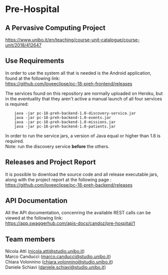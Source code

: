 # Pre-Hospital
## A Pervasive Computing Project

https://www.unibo.it/en/teaching/course-unit-catalogue/course-unit/2018/412647

## Use Requirements

In order to use the system all that is needed is the Android application, found at the following link:  
https://github.com/loveeclipse/pc-18-preh-frontend/releases  

The services found on this repository are normally uploaded on Heroku, but in the eventuality that they aren't active a manual launch of all four services is required:

```
	java -jar pc-18-preh-backend-1.0-discovery-service.jar
	java -jar pc-18-preh-backend-1.0-events.jar
	java -jar pc-18-preh-backend-1.0-missions.jar
  	java -jar pc-18-preh-backend-1.0-patients.jar
```

In order to run the service jars, a version of Java equal or higher than 1.8 is required.   
Note: run the discovery service **before** the others.

## Releases and Project Report
It is possible to download the source code and all release executable jars, along with the project report at the following page :  
https://github.com/loveeclipse/pc-18-preh-backend/releases  

## API Documentation
All the API documentation, concenring the available REST calls can be viewed at the following link:  
https://app.swaggerhub.com/apis-docs/candoz/pre-hospital/1  


## Team members
Nicola Atti (nicola.atti@studio.unibo.it)  
Marco Canducci (marco.canducci@studio.unibo.it)  
Chiara Volonnino (chiara.volonnino@studio.unibo.it)  
Daniele Schiavi (daniele.schiavi@studio.unibo.it)         
